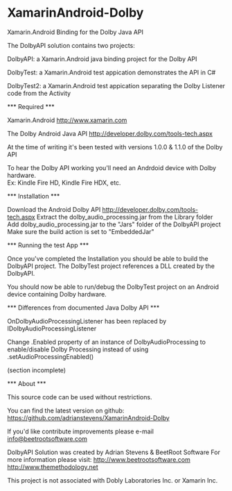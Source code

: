 XamarinAndroid-Dolby
====================

Xamarin.Android Binding for the Dolby Java API

The DolbyAPI solution contains two projects:

DolbyAPI: a Xamarin.Android java binding project for the Dolby API 

DolbyTest: a Xamarin.Android test appication demonstrates the API in C#

DolbyTest2: a Xamarin.Android test appication separating the Dolby Listener code from the Activity

*** Required ***

Xamarin.Android http://www.xamarin.com 

The Dolby Android Java API http://developer.dolby.com/tools-tech.aspx

At the time of writing it's been tested with versions 1.0.0 & 1.1.0 of the Dolby API

To hear the Dolby API working you'll need an Andrdoid device with Dolby hardware.  
Ex: Kindle Fire HD, Kindle Fire HDX, etc.

*** Installation ***

Download the Android Dolby API http://developer.dolby.com/tools-tech.aspx
Extract the dolby_audio_processing.jar from the Library folder
Add dolby_audio_processing.jar to the "Jars" folder of the DolbyAPI project
Make sure the build action is set to "EmbeddedJar"

*** Running the test App ***

Once you've completed the Installation you should be able to build the DolbyAPI project. 
The DolbyTest project references a DLL created by the DolbyAPI.

You should now be able to run/debug the DolbyTest project on an Android device containing Dolby hardware.

*** Differences from documented Java Dolby API ***

OnDolbyAudioProcessingListener has been replaced by IDolbyAudioProcessingListener

Change .Enabled property of an instance of DolbyAudioProcessing to enable/disable Dolby Processing instead of using .setAudioProcessingEnabled()

(section incomplete)

*** About ***

This source code can be used without restrictions.

You can find the latest version on github:
https://github.com/adrianstevens/XamarinAndroid-Dolby

If you'd like contribute improvements please e-mail info@beetrootsoftware.com 

DolbyAPI Solution was created by Adrian Stevens & BeetRoot Software
For more information please visit:
http://www.beetrootsoftware.com
http://www.themethodology.net

This project is not associated with Dobly Laboratories Inc. or Xamarin Inc.


